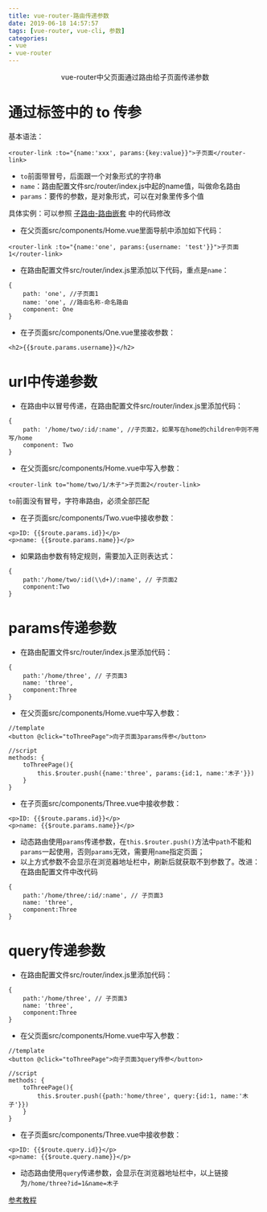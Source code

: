 ```yaml
---
title: vue-router-路由传递参数
date: 2019-06-18 14:57:57
tags: [vue-router, vue-cli, 参数]
categories:
- vue
- vue-router
---
```

<center>vue-router中父页面通过路由给子页面传递参数</center>
<!-- more -->

# 通过<router-link>标签中的 to 传参

基本语法：

```
<router-link :to="{name:'xxx', params:{key:value}}">子页面</router-link>
```

- `to`前面带冒号，后面跟一个对象形式的字符串
- `name`：路由配置文件src/router/index.js中起的name值，叫做命名路由
- `params`：要传的参数，是对象形式，可以在对象里传多个值

具体实例：可以参照 [子路由-路由嵌套](https://luke19950111.github.io/2019/06/18/vue-router-%E5%AD%90%E8%B7%AF%E7%94%B1-%E8%B7%AF%E7%94%B1%E5%B5%8C%E5%A5%97/) 中的代码修改

- 在父页面src/components/Home.vue里面导航中添加如下代码：

```
<router-link :to="{name:'one', params:{username: 'test'}}">子页面1</router-link>
```

- 在路由配置文件src/router/index.js里添加以下代码，重点是`name`：

```
{
    path: 'one', //子页面1
    name: 'one', //路由名称-命名路由
    component: One
}
```

- 在子页面src/components/One.vue里接收参数：

```
<h2>{{$route.params.username}}</h2>
```

# url中传递参数

- 在路由中以冒号传递，在路由配置文件src/router/index.js里添加代码：

```
{
    path: '/home/two/:id/:name', //子页面2，如果写在home的children中则不用写/home
    component: Two
}
```

- 在父页面src/components/Home.vue中写入参数：

```
<router-link to="home/two/1/木子">子页面2</router-link>
```

`to`前面没有冒号，字符串路由，必须全部匹配

- 在子页面src/components/Two.vue中接收参数：

```
<p>ID: {{$route.params.id}}</p>
<p>name: {{$route.params.name}}</p>
```

- 如果路由参数有特定规则，需要加入正则表达式：

```
{
    path:'/home/two/:id(\\d+)/:name', // 子页面2
    component:Two
}
```

# params传递参数

- 在路由配置文件src/router/index.js里添加代码：

```
{
    path:'/home/three', // 子页面3
    name: 'three',
    component:Three
}
```

- 在父页面src/components/Home.vue中写入参数：

```
//template
<button @click="toThreePage">向子页面3params传参</button>

//script
methods: {
    toThreePage(){
        this.$router.push({name:'three', params:{id:1, name:'木子'}})
    }
}
```

- 在子页面src/components/Three.vue中接收参数：

```
<p>ID: {{$route.params.id}}</p>
<p>name: {{$route.params.name}}</p>
```

- 动态路由使用`params`传递参数，在`this.$router.push()`方法中`path`不能和`params`一起使用，否则`params`无效，需要用`name`指定页面；
- 以上方式参数不会显示在浏览器地址栏中，刷新后就获取不到参数了。改进：在路由配置文件中改代码

```
{
    path:'/home/three/:id/:name', // 子页面3
    name: 'three',
    component:Three
}
```

# query传递参数

- 在路由配置文件src/router/index.js里添加代码：

```
{
    path:'/home/three', // 子页面3
    name: 'three',
    component:Three
}
```

- 在父页面src/components/Home.vue中写入参数：

```
//template
<button @click="toThreePage">向子页面3query传参</button>

//script
methods: {
    toThreePage(){
        this.$router.push({path:'home/three', query:{id:1, name:'木子'}})
    }
}
```

- 在子页面src/components/Three.vue中接收参数：

```
<p>ID: {{$route.query.id}}</p>
<p>name: {{$route.query.name}}</p>
```

- 动态路由使用`query`传递参数，会显示在浏览器地址栏中，以上链接为`/home/three?id=1&name=木子`

[参考教程](http://doc.liangxinghua.com/vue-family/1.html)
